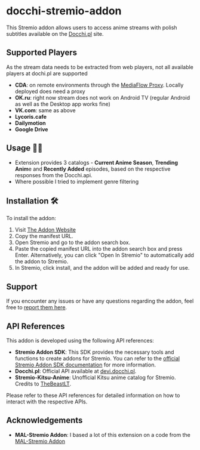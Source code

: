 # docchi-stremio-addon

This Stremio addon allows users to access anime streams with polish subtitles available on the [Docchi.pl](http://docchi.pl) site. 

## Supported Players
As the stream data needs to be extracted from web players, not all available players at dochi.pl are supported
- **CDA**: on remote environments through the [MediaFlow Proxy](https://github.com/mhdzumair/mediaflow-proxy/issues). Locally deployed does need a proxy
- **OK.ru**: right now stream does not work on Android TV (regular Android as well as the Desktop app works fine)
- **VK.com**: same as above
- **Lycoris.cafe**
- **Dailymotion**
- **Google Drive**

## Usage 🧑‍💻

- Extension provides 3 catalogs - **Current Anime Season**, **Trending Anim**e and **Recently Added** episodes, based on the respective responses from the Docchi.api.
- Where possible I tried to implement genre filtering 

## Installation 🛠️

To install the addon:

1. Visit [The Addon Website](https://stremio.docci.pl/) 
2. Copy the manifest URL.
4. Open Stremio and go to the addon search box.
5. Paste the copied manifest URL into the addon search box and press Enter. Alternatively, you can click "Open In Stremio" to automatically add the addon to Stremio.
6. In Stremio, click install, and the addon will be added and ready for use.

## Support

If you encounter any issues or have any questions regarding the addon, feel free to [report them here](https://github.com/skoruppa/docchi-stremio-addon/issues).

## API References

This addon is developed using the following API references:

- **Stremio Addon SDK**: This SDK provides the necessary tools and functions to create addons for Stremio. You can refer to the [official Stremio Addon SDK documentation](https://github.com/Stremio/stremio-addon-sdk) for more information.
- **Docchi.pl**: Official API available at [devi.docchi.pl](https://dev.docchi.pl/).
- **Stremio-Kitsu-Anime**: Unofficial Kitsu anime catalog for Stremio. Credits to [TheBeastLT](https://github.com/TheBeastLT/stremio-kitsu-anime).

Please refer to these API references for detailed information on how to interact with the respective APIs.

## Acknowledgements

- **MAL-Stremio Addon**: I based a lot of this extension on a code from the [MAL-Stremio Addon](https://github.com/SageTendo/mal-stremio-addo)